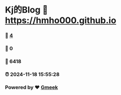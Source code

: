 # Kj的Blog :link: https://hmho000.github.io 
### :page_facing_up: [4](https://hmho000.github.io/tag.html) 
### :speech_balloon: 0 
### :hibiscus: 6418 
### :alarm_clock: 2024-11-18 15:55:28 
### Powered by :heart: [Gmeek](https://github.com/Meekdai/Gmeek)
